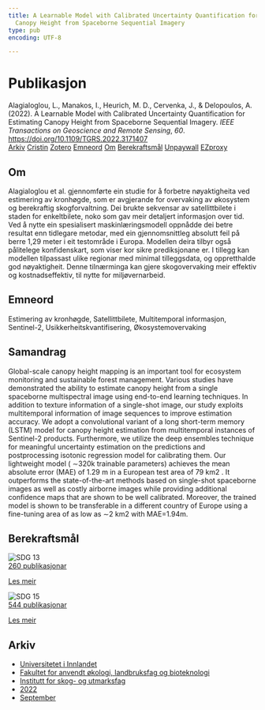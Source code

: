 ```yaml
---
title: A Learnable Model with Calibrated Uncertainty Quantification for Estimating
  Canopy Height from Spaceborne Sequential Imagery
type: pub
encoding: UTF-8

---
```

<h1>Publikasjon</h1>
<article id="csl-bib-container-KCWBLTL7" class="csl-bib-container">
  <div class="csl-bib-body"> <div class="csl-entry">Alagialoglou, L., Manakos, I., Heurich, M. D., Cervenka, J., &#38; Delopoulos, A. (2022). A Learnable Model with Calibrated Uncertainty Quantification for Estimating Canopy Height from Spaceborne Sequential Imagery. <i>IEEE Transactions on Geoscience and Remote Sensing</i>, <i>60</i>. <a href="https://doi.org/10.1109/TGRS.2022.3171407">https://doi.org/10.1109/TGRS.2022.3171407</a></div> </div>
  <div class="csl-bib-buttons">
    <a href="#taxonomy-article-KCWBLTL7" alt="archive" class="csl-bib-button">Arkiv</a>
    <a href="https://app.cristin.no/results/show.jsf?id=2050350" alt="Cristin" class="csl-bib-button">Cristin</a>
    <a href="http://zotero.org/groups/5881554/items/KCWBLTL7" alt="Zotero" class="csl-bib-button">Zotero</a>
    <a href="#keywords-article-KCWBLTL7" alt="keywords" class="csl-bib-button">Emneord</a>
    <a href="#about-article-KCWBLTL7" alt="about_pub" class="csl-bib-button">Om</a>
    <a href="#sdg-article-KCWBLTL7" alt="sdg" class="csl-bib-button">Berekraftsmål</a>
    <a href="https://ieeexplore.ieee.org/ielx7/36/4358825/09768161.pdf" alt="Unpaywall" class="csl-bib-button">Unpaywall</a>
    <a href="https://ieeexplore.ieee.org/ielx7/36/4358825/09768161.pdf" alt="EZproxy" class="csl-bib-button">EZproxy</a>
  </div>
  <div id="csl-bib-meta-container-KCWBLTL7"></div>
</article>
<div id="csl-bib-meta-KCWBLTL7" class="csl-bib-meta">
  <article id="about-article-KCWBLTL7" class="about_pub-article">
    <h1>Om</h1>
    Alagialoglou et al. gjennomførte ein studie for å forbetre nøyaktigheita ved estimering av kronhøgde, som er avgjerande for overvaking av økosystem og berekraftig skogforvaltning. Dei brukte sekvensar av satellittbilete i staden for enkeltbilete, noko som gav meir detaljert informasjon over tid. Ved å nytte ein spesialisert maskinlæringsmodell oppnådde dei betre resultat enn tidlegare metodar, med ein gjennomsnittleg absolutt feil på berre 1,29 meter i eit testområde i Europa. Modellen deira tilbyr også pålitelege konfidenskart, som viser kor sikre prediksjonane er. I tillegg kan modellen tilpassast ulike regionar med minimal tilleggsdata, og oppretthalde god nøyaktigheit. Denne tilnærminga kan gjere skogovervaking meir effektiv og kostnadseffektiv, til nytte for miljøvernarbeid.
  </article>
  <article id="keywords-article-KCWBLTL7" class="keywords-article">
    <h1>Emneord</h1>
    Estimering av kronhøgde, Satellittbilete, Multitemporal informasjon, Sentinel-2, Usikkerheitskvantifisering, Økosystemovervaking
  </article>
  <article id="abstract-article-KCWBLTL7" class="abstract-article">
    <h1>Samandrag</h1>
    Global-scale canopy height mapping is an important tool for ecosystem monitoring and sustainable forest management. Various studies have demonstrated the ability to estimate canopy height from a single spaceborne multispectral image using end-to-end learning techniques. In addition to texture information of a single-shot image, our study exploits multitemporal information of image sequences to improve estimation accuracy. We adopt a convolutional variant of a long short-term memory (LSTM) model for canopy height estimation from multitemporal instances of Sentinel-2 products. Furthermore, we utilize the deep ensembles technique for meaningful uncertainty estimation on the predictions and postprocessing isotonic regression model for calibrating them. Our lightweight model ( ∼320k trainable parameters) achieves the mean absolute error (MAE) of 1.29 m in a European test area of 79 km2 . It outperforms the state-of-the-art methods based on single-shot spaceborne images as well as costly airborne images while providing additional confidence maps that are shown to be well calibrated. Moreover, the trained model is shown to be transferable in a different country of Europe using a fine-tuning area of as low as ∼2 km2 with MAE=1.94m.
  </article>
  <article id="sdg-article-KCWBLTL7" class="sdg-article">
    <h1>Berekraftsmål</h1>
    <div class="sdg-container"><div id="sdg13" class="sdg">
        <img src="{{< params subfolder >}}images/sdg/sdg13_nn.png" class="image" alt="SDG 13">
        <div class="sdg-overlay">
          <a href="{{< params subfolder >}}nn/archive/?sdg=13#archive" class="sdg-publication-count"><span>260</span> publikasjonar</a>
          <p><a href="https://fn.no/om-fn/fns-baerekraftsmaal/stoppe-klimaendringene?lang=nno-NO" class="sdg-read-more">Les meir</a></p>
        </div>
      </div> <div id="sdg15" class="sdg">
        <img src="{{< params subfolder >}}images/sdg/sdg15_nn.png" class="image" alt="SDG 15">
        <div class="sdg-overlay">
          <a href="{{< params subfolder >}}nn/archive/?sdg=15#archive" class="sdg-publication-count"><span>544</span> publikasjonar</a>
          <p><a href="https://fn.no/om-fn/fns-baerekraftsmaal/livet-paa-land?lang=nno-NO" class="sdg-read-more">Les meir</a></p>
        </div>
      </div></div>
  </article>
  <article id="taxonomy-article-KCWBLTL7" class="taxonomy-article">
    <h1>Arkiv</h1>
    <ul>
      <li><a href="{{< params subfolder >}}nn/archive/?key=3DCRN523">Universitetet i Innlandet</a></li>
      <li><a href="{{< params subfolder >}}nn/archive/?key=T77LXH6D">Fakultet for anvendt økologi, landbruksfag og bioteknologi</a></li>
      <li><a href="{{< params subfolder >}}nn/archive/?key=7TRARPE3">Institutt for skog- og utmarksfag</a></li>
      <li><a href="{{< params subfolder >}}nn/archive/?key=H9K9UC39">2022</a></li>
      <li><a href="{{< params subfolder >}}nn/archive/?key=STM4XRGY">September</a></li>
    </ul>
  </article>
</div>
